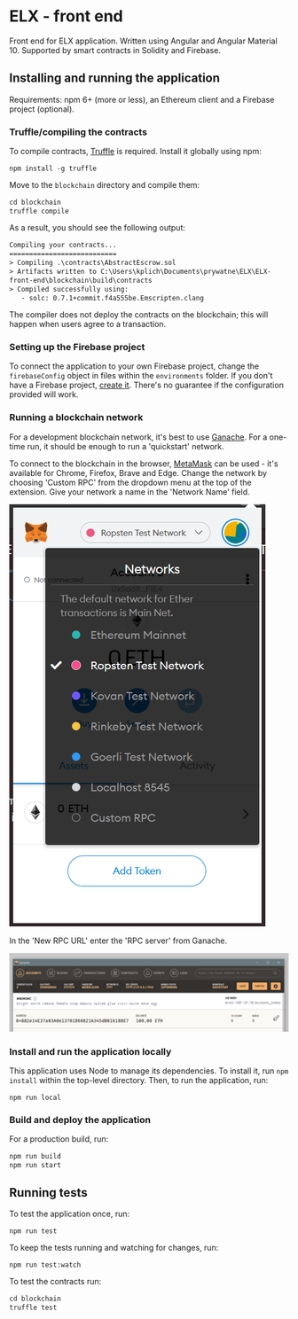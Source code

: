 # ELX - front end

Front end for ELX application. Written using Angular and Angular Material 10.
Supported by smart contracts in Solidity and Firebase.

## Installing and running the application

Requirements: npm 6+ (more or less), an Ethereum client and a Firebase project (optional).

### Truffle/compiling the contracts

To compile contracts, [Truffle](https://www.trufflesuite.com/docs/truffle/overview) is required.
Install it globally using npm:
```shell script
npm install -g truffle
```

Move to the `blockchain` directory and compile them:
```shell script
cd blockchain
truffle compile
```

As a result, you should see the following output:
```
Compiling your contracts...
===========================
> Compiling .\contracts\AbstractEscrow.sol
> Artifacts written to C:\Users\kplich\Documents\prywatne\ELX\ELX-front-end\blockchain\build\contracts
> Compiled successfully using:
   - solc: 0.7.1+commit.f4a555be.Emscripten.clang
```

The compiler does not deploy the contracts on the blockchain; this will happen when users agree to a transaction.

### Setting up the Firebase project

To connect the application to your own Firebase project, change the `firebaseConfig` object in files within the `environments` folder.
If you don't have a Firebase project, [create it](https://firebase.google.com/docs/web/setup?authuser=0#node.js-apps).
There's no guarantee if the configuration provided will work.

### Running a blockchain network
For a development blockchain network, it's best to use [Ganache](https://www.trufflesuite.com/ganache).
For a one-time run, it should be enough to run a 'quickstart' network.

To connect to the blockchain in the browser, [MetaMask](https://metamask.io/) can be used - it's available for Chrome, Firefox, Brave and Edge.
Change the network by choosing 'Custom RPC' from the dropdown menu at the top of the extension.
Give your network a name in the 'Network Name' field.

![MetaMask](readme-images/metamask-1.png)

In the 'New RPC URL' enter the 'RPC server' from Ganache.  

![Ganache](readme-images/ganache-1.png)

### Install and run the application locally

This application uses Node to manage its dependencies.
To install it, run `npm install` within the top-level directory.
Then, to run the application, run:
```shell script
npm run local
```

### Build and deploy the application
For a production build, run:
```shell script
npm run build
npm run start
```


## Running tests
To test the application once, run:
```shell script
npm run test
```

To keep the tests running and watching for changes, run:
```shell script
npm run test:watch
```

To test the contracts run:
```shell script
cd blockchain
truffle test
```

